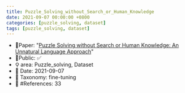 ```yaml
---
title: Puzzle_Solving_without_Search_or_Human_Knowledge
date: 2021-09-07 00:00:00 +0800
categories: [puzzle_solving, dataset]
tags: [puzzle_solving, dataset]
---
```


- 📙Paper: "[Puzzle Solving without Search or Human Knowledge: An Unnatural Language Approach](semanticscholar.org/paper/Puzzle-Solving-without-Search-or-Human-Knowledge%3A-Noever-Burdick/1c27f107b171ae2578e0a8061c7aa34cd635f51a)"
- 🔑Public: ✅
- ⚲ area: Puzzle_solving, Dataset
- 📅 Date: 2021-09-07
- 🔎 Taxonomy: fine-tuning
- 📝 #References: 33
